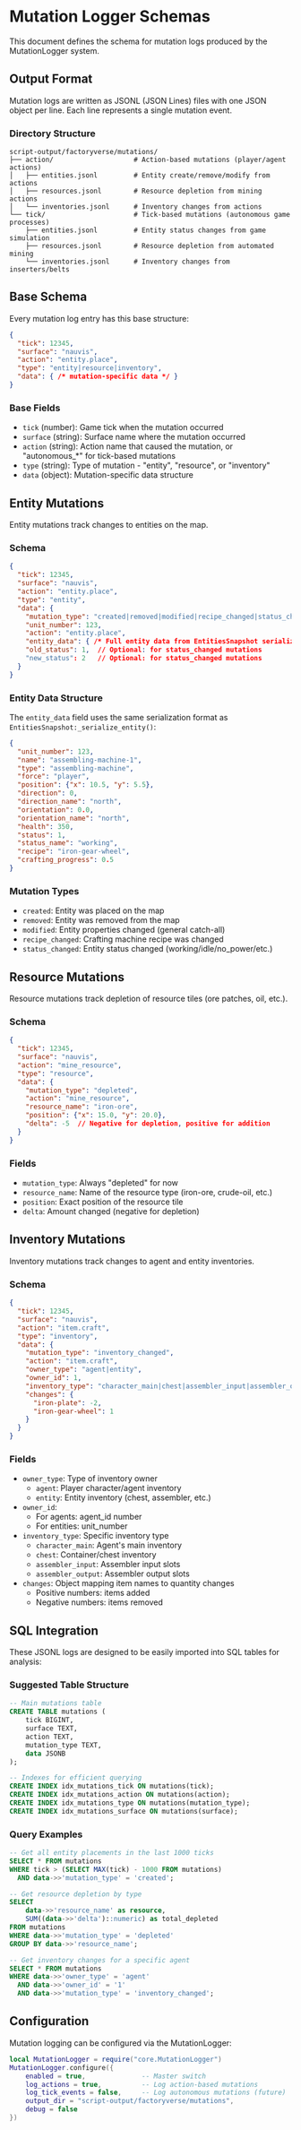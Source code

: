 # Mutation Logger Schemas

This document defines the schema for mutation logs produced by the MutationLogger system.

## Output Format

Mutation logs are written as JSONL (JSON Lines) files with one JSON object per line. Each line represents a single mutation event.

### Directory Structure

```
script-output/factoryverse/mutations/
├── action/                    # Action-based mutations (player/agent actions)
│   ├── entities.jsonl         # Entity create/remove/modify from actions
│   ├── resources.jsonl        # Resource depletion from mining actions
│   └── inventories.jsonl      # Inventory changes from actions
└── tick/                      # Tick-based mutations (autonomous game processes)
    ├── entities.jsonl         # Entity status changes from game simulation
    ├── resources.jsonl        # Resource depletion from automated mining
    └── inventories.jsonl      # Inventory changes from inserters/belts
```

## Base Schema

Every mutation log entry has this base structure:

```json
{
  "tick": 12345,
  "surface": "nauvis", 
  "action": "entity.place",
  "type": "entity|resource|inventory",
  "data": { /* mutation-specific data */ }
}
```

### Base Fields

- `tick` (number): Game tick when the mutation occurred
- `surface` (string): Surface name where the mutation occurred
- `action` (string): Action name that caused the mutation, or "autonomous_*" for tick-based mutations
- `type` (string): Type of mutation - "entity", "resource", or "inventory"
- `data` (object): Mutation-specific data structure

## Entity Mutations

Entity mutations track changes to entities on the map.

### Schema

```json
{
  "tick": 12345,
  "surface": "nauvis",
  "action": "entity.place",
  "type": "entity",
  "data": {
    "mutation_type": "created|removed|modified|recipe_changed|status_changed",
    "unit_number": 123,
    "action": "entity.place",
    "entity_data": { /* Full entity data from EntitiesSnapshot serializer */ },
    "old_status": 1,  // Optional: for status_changed mutations
    "new_status": 2   // Optional: for status_changed mutations
  }
}
```

### Entity Data Structure

The `entity_data` field uses the same serialization format as `EntitiesSnapshot:_serialize_entity()`:

```json
{
  "unit_number": 123,
  "name": "assembling-machine-1",
  "type": "assembling-machine",
  "force": "player",
  "position": {"x": 10.5, "y": 5.5},
  "direction": 0,
  "direction_name": "north",
  "orientation": 0.0,
  "orientation_name": "north",
  "health": 350,
  "status": 1,
  "status_name": "working",
  "recipe": "iron-gear-wheel",
  "crafting_progress": 0.5
}
```

### Mutation Types

- `created`: Entity was placed on the map
- `removed`: Entity was removed from the map  
- `modified`: Entity properties changed (general catch-all)
- `recipe_changed`: Crafting machine recipe was changed
- `status_changed`: Entity status changed (working/idle/no_power/etc.)

## Resource Mutations

Resource mutations track depletion of resource tiles (ore patches, oil, etc.).

### Schema

```json
{
  "tick": 12345,
  "surface": "nauvis", 
  "action": "mine_resource",
  "type": "resource",
  "data": {
    "mutation_type": "depleted",
    "action": "mine_resource",
    "resource_name": "iron-ore",
    "position": {"x": 15.0, "y": 20.0},
    "delta": -5  // Negative for depletion, positive for addition
  }
}
```

### Fields

- `mutation_type`: Always "depleted" for now
- `resource_name`: Name of the resource type (iron-ore, crude-oil, etc.)
- `position`: Exact position of the resource tile
- `delta`: Amount changed (negative for depletion)

## Inventory Mutations

Inventory mutations track changes to agent and entity inventories.

### Schema

```json
{
  "tick": 12345,
  "surface": "nauvis",
  "action": "item.craft", 
  "type": "inventory",
  "data": {
    "mutation_type": "inventory_changed",
    "action": "item.craft",
    "owner_type": "agent|entity",
    "owner_id": 1,
    "inventory_type": "character_main|chest|assembler_input|assembler_output",
    "changes": {
      "iron-plate": -2,
      "iron-gear-wheel": 1
    }
  }
}
```

### Fields

- `owner_type`: Type of inventory owner
  - `agent`: Player character/agent inventory
  - `entity`: Entity inventory (chest, assembler, etc.)
- `owner_id`: 
  - For agents: agent_id number
  - For entities: unit_number
- `inventory_type`: Specific inventory type
  - `character_main`: Agent's main inventory
  - `chest`: Container/chest inventory  
  - `assembler_input`: Assembler input slots
  - `assembler_output`: Assembler output slots
- `changes`: Object mapping item names to quantity changes
  - Positive numbers: items added
  - Negative numbers: items removed

## SQL Integration

These JSONL logs are designed to be easily imported into SQL tables for analysis:

### Suggested Table Structure

```sql
-- Main mutations table
CREATE TABLE mutations (
    tick BIGINT,
    surface TEXT,
    action TEXT,
    mutation_type TEXT,
    data JSONB
);

-- Indexes for efficient querying
CREATE INDEX idx_mutations_tick ON mutations(tick);
CREATE INDEX idx_mutations_action ON mutations(action);
CREATE INDEX idx_mutations_type ON mutations(mutation_type);
CREATE INDEX idx_mutations_surface ON mutations(surface);
```

### Query Examples

```sql
-- Get all entity placements in the last 1000 ticks
SELECT * FROM mutations 
WHERE tick > (SELECT MAX(tick) - 1000 FROM mutations)
  AND data->>'mutation_type' = 'created';

-- Get resource depletion by type
SELECT 
    data->>'resource_name' as resource,
    SUM((data->>'delta')::numeric) as total_depleted
FROM mutations 
WHERE data->>'mutation_type' = 'depleted'
GROUP BY data->>'resource_name';

-- Get inventory changes for a specific agent
SELECT * FROM mutations
WHERE data->>'owner_type' = 'agent' 
  AND data->>'owner_id' = '1'
  AND data->>'mutation_type' = 'inventory_changed';
```

## Configuration

Mutation logging can be configured via the MutationLogger:

```lua
local MutationLogger = require("core.MutationLogger")
MutationLogger.configure({
    enabled = true,              -- Master switch
    log_actions = true,          -- Log action-based mutations  
    log_tick_events = false,     -- Log autonomous mutations (future)
    output_dir = "script-output/factoryverse/mutations",
    debug = false
})
```
